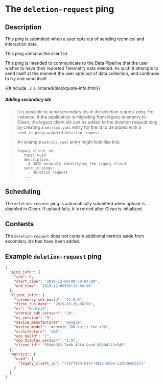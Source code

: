 # The `deletion-request` ping

## Description

This ping is submitted when a user opts out of sending technical and interaction data.

This ping contains the client id.

This ping is intended to communicate to the Data Pipeline that the user wishes to have their reported Telemetry data deleted.
As such it attempts to send itself at the moment the user opts out of data collection, and continues to try and send itself.

{{#include ../../../shared/blockquote-info.html}}

##### Adding secondary ids

> It is possible to send secondary ids in the deletion request ping.  For instance, if the application is migrating
> from legacy telemetry to Glean, the legacy client ids can be added to the deletion request ping by creating a `metrics.yaml`
> entry for the id to be added with a `send_in_pings` value of `deletion_request`.
>
> An example `metrics.yaml` entry might look like this:
> ```
> legacy_client_id:
>    type: uuid
>    description:
>      A UUID uniquely identifying the legacy client.
>    send_in_pings:
>      - deletion_request
>    ...
> ```

## Scheduling

The `deletion-request` ping is automatically submitted when upload is disabled in Glean.
If upload fails, it is retried after Glean is initialized.

## Contents

The `deletion-request` does not contain additional metrics aside from secondary ids that have been added.

## Example `deletion-request` ping

```json
{
  "ping_info": {
    "seq": 0,
    "start_time": "2019-12-06T09:50-04:00",
    "end_time": "2019-12-06T09:53-04:00"
  },
  "client_info": {
    "telemetry_sdk_build": "22.0.0",
    "first_run_date": "2019-03-29-04:00",
    "os": "Android",
    "android_sdk_version": "28",
    "os_version": "9",
    "device_manufacturer": "Google",
    "device_model": "Android SDK built for x86",
    "architecture": "x86",
    "app_build": "1",
    "app_display_version": "1.0",
    "client_id": "35dab852-74db-43f4-8aa0-88884211e545"
  },
  "metrics": {
    "uuid": {
      "legacy_client_id": "5faffa6d-6147-4d22-a93e-c1dbd6e06171"
    }
  }
}
```
